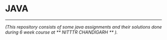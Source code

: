 # JAVA

---



  _(This repository consists of some java assignments and their solutions done during 6 week course at   ** NITTTR CHANDIGARH ** )._

